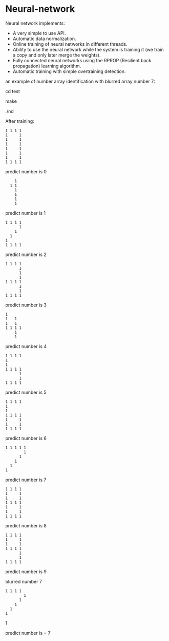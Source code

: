 Neural-network
===

Neural network implements:

* A very simple to use API.
* Automatic data normalization.
* Online training of neural networks in different threads.
* Ability to use the neural network while the system is training it (we train a copy and only later merge the weights).
* Fully connected neural networks using the RPROP (Resilient back propagation) learning algorithm.
* Automatic training with simple overtraining detection.

an example of number array identification with blurred array number 7:

cd test

make

./nd


After training:


    1 1 1 1     
    1     1     
    1     1     
    1     1     
    1     1     
    1     1     
    1     1     
    1 1 1 1     

predict number is 0

                
        1       
      1 1       
        1       
        1       
        1       
        1       
                

predict number is 1

                
    1 1 1 1     
          1     
        1       
      1         
    1           
    1 1 1 1     
                

predict number is 2

    1 1 1 1     
          1     
          1     
          1     
    1 1 1 1     
          1     
          1     
    1 1 1 1     

predict number is 3

                
    1           
    1   1       
    1   1       
    1 1 1 1     
        1       
        1       
                

predict number is 4

                
    1 1 1 1     
    1           
    1           
    1 1 1 1     
          1     
          1     
    1 1 1 1     

predict number is 5

                
    1 1 1 1     
    1           
    1           
    1 1 1 1     
    1     1     
    1     1     
    1 1 1 1     

predict number is 6

                
    1 1 1 1 1   
            1   
          1     
        1       
      1         
    1           
                

predict number is 7

                
    1 1 1 1     
    1     1     
    1     1     
    1 1 1 1     
    1     1     
    1     1     
    1 1 1 1     

predict number is 8

                
    1 1 1 1     
    1     1     
    1     1     
    1 1 1 1     
          1     
          1     
    1 1 1 1     

predict number is 9

blurred number 7
                
    1 1 1 1     
            1   
          1     
        1       
      1         
    1           
  1             

predict number is = 7
